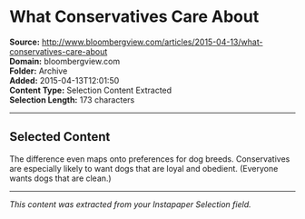 # What Conservatives Care About

**Source:** http://www.bloombergview.com/articles/2015-04-13/what-conservatives-care-about  
**Domain:** bloombergview.com  
**Folder:** Archive  
**Added:** 2015-04-13T12:01:50  
**Content Type:** Selection Content Extracted  
**Selection Length:** 173 characters  


---

## Selected Content

The difference even maps onto preferences for dog breeds. Conservatives are especially likely to want dogs that are loyal and obedient. (Everyone wants dogs that are clean.)

---

*This content was extracted from your Instapaper Selection field.*